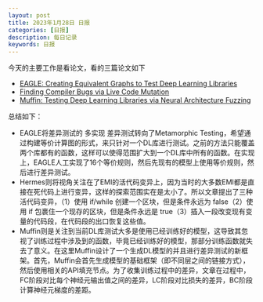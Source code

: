 ```yaml
---
layout: post
title: 2023年1月28日 日报
categories: [日报]
description: 每日记录
keywords: 日报
---
```






今天的主要工作是看论文，看的三篇论文如下

* [EAGLE: Creating Equivalent Graphs to Test Deep Learning Libraries][]
* [Finding Compiler Bugs via Live Code Mutation][]
* [Muffin: Testing Deep Learning Libraries via Neural Architecture Fuzzing][]

总结如下：

* EAGLE将差异测试的 多实现 差异测试转向了Metamorphic Testing，希望通过构建等价计算图的形式，来只针对一个DL库进行测试。之前的方法只能覆盖两个库都有的函数，这样可以使得范围扩大到一个DL库中所有的函数。在实现上，EAGLE人工实现了16个等价规则，然后先现有的模型上使用等价规则，然后进行差异测试。
* Hermes则将视角关注在了EMI的活代码变异上，因为当时的大多数EMI都是直接在死代码上进行变异，这样的探索范围实在是太小了。所以文章提出了三种活代码变异，（1）使用 if/while 创建一个区块，但是条件永远为 false（2）使用 if 包裹住一个现存的区块，但是条件永远是 true（3）插入一段改变现有变量的代码段，在代码段的出口恢复这些值。
* Muffin则是关注到当前DL库测试大多是使用已经训练好的模型，这导致其忽视了训练过程中涉及到的函数，毕竟已经训练好的模型，那部分训练函数就失去了意义。在这里Muffin设计了一个生成DL模型的并且进行差异测试的新框架。首先，Muffin会首先生成模型的基础框架（即不同层之间的链接方式），然后使用相关的API填充节点。为了收集训练过程中的差异，文章在过程中，FC阶段对比每个神经元输出值之间的差异，LC阶段对比损失的差异，BC阶段计算神经元梯度的差距。

[EAGLE: Creating Equivalent Graphs to Test Deep Learning Libraries]:https://ningmorain.github.io/2023/01/28/EAGLE论文记录.md
[Finding Compiler Bugs via Live Code Mutation]:https://ningmorain.github.io/2023/01/28/Hermes论文记录.md
[Muffin: Testing Deep Learning Libraries via Neural Architecture Fuzzing]:https://ningmorain.github.io/2023/01/28/Muffin论文记录.md
